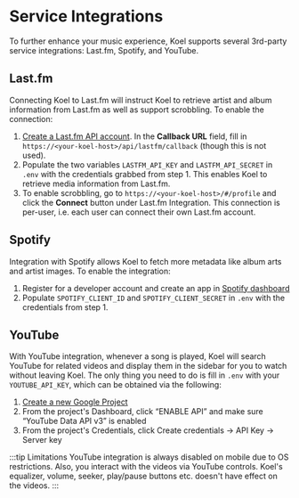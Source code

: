# Service Integrations

To further enhance your music experience, Koel supports several 3rd-party service integrations: Last.fm, Spotify, and YouTube. 

## Last.fm

Connecting Koel to Last.fm will instruct Koel to retrieve artist and album information from Last.fm as well as support scrobbling. 
To enable the connection:

1. [Create a Last.fm API account](https://www.last.fm/api/account/create). In the **Callback URL** field, fill in `https://<your-koel-host>/api/lastfm/callback` (though this is not used).
2. Populate the two variables `LASTFM_API_KEY` and `LASTFM_API_SECRET` in `.env` with the credentials grabbed from step 1. This enables Koel to retrieve media information from Last.fm.
3. To enable scrobbling, go to `https://<your-koel-host>/#/profile` and click the **Connect** button under Last.fm Integration. This connection is per-user, i.e. each user can connect their own Last.fm account.

## Spotify

Integration with Spotify allows Koel to fetch more metadata like album arts and artist images. To enable the integration:

1. Register for a developer account and create an app in [Spotify dashboard](https://developer.spotify.com/dashboard/)
2. Populate `SPOTIFY_CLIENT_ID` and `SPOTIFY_CLIENT_SECRET` in `.env` with the credentials from step 1.

## YouTube

With YouTube integration, whenever a song is played, Koel will search YouTube for related videos and display them in the sidebar for you to watch without leaving Koel.
The only thing you need to do is fill in `.env` with your `YOUTUBE_API_KEY`, which can be obtained via the following:

1. [Create a new Google Project](https://console.developers.google.com/)
2. From the project's Dashboard, click “ENABLE API” and make sure “YouTube Data API v3” is enabled
3. From the project's Credentials, click Create credentials → API Key → Server key

:::tip Limitations
YouTube integration is always disabled on mobile due to OS restrictions. Also, you interact with the videos via YouTube controls. Koel's equalizer, volume, seeker, play/pause buttons etc. doesn't have effect on the videos.
:::
